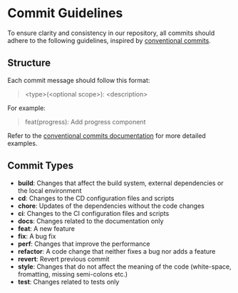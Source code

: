 # Commit Guidelines

To ensure clarity and consistency in our repository, all commits should adhere to the following guidelines, inspired by <a href="https://www.conventionalcommits.org/en/v1.0.0/" target="_blank">conventional commits</a>.

## Structure

Each commit message should follow this format:

> \<type\>(\<optional scope\>): \<description\>

For example:

> feat(progress): Add progress component

Refer to the <a href="https://www.conventionalcommits.org/en/v1.0.0/" target="_blank">conventional commits documentation</a> for more detailed examples.

## Commit Types

- **build**: Changes that affect the build system, external dependencies or the local environment
- **cd**: Changes to the CD configuration files and scripts
- **chore**: Updates of the dependencies without the code changes
- **ci**: Changes to the CI configuration files and scripts
- **docs**: Changes related to the documentation only
- **feat**: A new feature
- **fix**: A bug fix
- **perf**: Changes that improve the performance
- **refactor**: A code change that neither fixes a bug nor adds a feature
- **revert**: Revert previous commit
- **style**: Changes that do not affect the meaning of the code (white-space, fromatting, missing semi-colons etc.)
- **test**: Changes related to tests only

